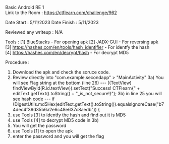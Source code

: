 Basic Android RE 1 
<br>
Link to the Room : https://ctflearn.com/challenge/962

Date Start : 5/11/2023
Date Finish : 5/11/2023

Reviewed any writeup : N/A

Tools : 
[1] BlueStacks - For opening apk
[2] JADX-GUI - For reversing apk
[3] https://hashes.com/en/tools/hash_identifier - For identfy the hash
<br>
[4] https://hashes.com/en/decrypt/hash - For decrypt MD5
<br>

Procedure :
1) Download the apk and check the soruce code.
2) Review directly into "com.example.secondapp" > "MainActivity"
3a) You will see Flag string at the bottom  (line 26)       ---   ((TextView) findViewById(R.id.textView)).setText("Success! CTFlearn{" + editText.getText().toString() + "_is_not_secure!}");
3b) in line 25 you will see hash code ---   if (DigestUtils.md5Hex(editText.getText().toString()).equalsIgnoreCase("b74dec4f39d35b6a2e6c48e637c8aedb")) {
4) use Tools [3] to identfy the hash and find out it is MD5
5) use Tools [4] to decrypt MD5 code in 3b)
6) You will get the password
7) use Tools [1] to open the apk
8) enter the password and you will get the flag

